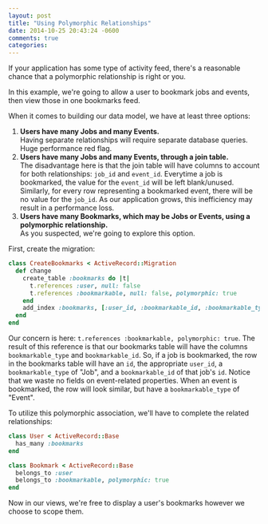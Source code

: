 ```yaml
---
layout: post
title: "Using Polymorphic Relationships"
date: 2014-10-25 20:43:24 -0600
comments: true
categories:
---
```


If your application has some type of activity feed, there's a reasonable chance that a polymorphic relationship is right or you.

In this example, we're going to allow a user to bookmark jobs and events, then view those in one bookmarks feed.

When it comes to building our data model, we have at least three options:

1.  __Users have many Jobs and many Events.__<br/>
Having separate relationships will require separate database queries. Huge performance red flag.
2.  __Users have many Jobs and many Events, through a join table.__<br/>
The disadvantage here is that the join table will have columns to account for both relationships: `job_id` and `event_id`.
Everytime a job is bookmarked, the value for the `event_id` will be left blank/unused. Similarly, for every row representing a bookmarked
event, there will be no value for the `job_id`. As our application grows, this inefficiency may result in a performance loss.
3.  __Users have many Bookmarks, which may be Jobs or Events, using a polymorphic relationship.__<br/>
As you suspected, we're going to explore this option.

First, create the migration:
```ruby
class CreateBookmarks < ActiveRecord::Migration
  def change
    create_table :bookmarks do |t|
      t.references :user, null: false
      t.references :bookmarkable, null: false, polymorphic: true
    end
    add_index :bookmarks, [:user_id, :bookmarkable_id, :bookmarkable_type], unique: true, name: ‘bookmarks_index’
  end
end
```

Our concern is here: `t.references :bookmarkable, polymorphic: true`.
The result of this reference is that our bookmarks table will have the columns `bookmarkable_type` and `bookmarkable_id`.
So, if a job is bookmarked, the row in the bookmarks table will have an `id`, the appropriate `user_id`, a `bookmarkable_type` of "Job",
and a `bookmarkable_id` of that job's `id`. Notice that we waste no fields on event-related properties. When an event is bookmarked,
the row will look similar, but have a `bookmarkable_type` of "Event".

To utilize this polymorphic association, we'll have to complete the related relationships:

```ruby user.rb
class User < ActiveRecord::Base
  has_many :bookmarks
end
```

```ruby bookmark.rb
class Bookmark < ActiveRecord::Base
  belongs_to :user
  belongs_to :bookmarkable, polymorphic: true
end
```

Now in our views, we're free to display a user's bookmarks however we choose to scope them.
